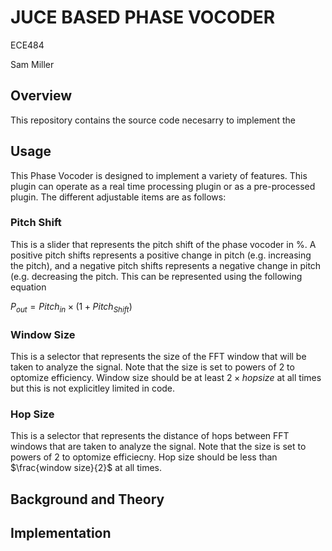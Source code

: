 # JUCE BASED PHASE VOCODER
ECE484

Sam Miller

## Overview

This repository contains the source code necesarry to implement the 

## Usage
This Phase Vocoder is designed to implement a variety of features. This plugin can operate as a real time processing plugin or as a pre-processed plugin. The different adjustable items are as follows:

### Pitch Shift
This is a slider that represents the pitch shift of the phase vocoder in %. A positive pitch shifts represents a positive change in pitch (e.g. increasing the pitch), and a negative pitch shifts represents a negative change in pitch (e.g. decreasing the pitch.
This can be represented using the following  equation

$P_{out} = Pitch_{in}\times(1+Pitch_{Shift})$

### Window Size
This is a selector that represents the size of the FFT window that will be taken to analyze the signal. Note that the size is set to powers of 2 to optomize efficiency. Window size should be at 
least $2\times hop size$ at all times but this is not explicitley limited in code.

### Hop Size
This is a selector that represents the distance of hops between FFT windows that are taken to analyze the signal. Note that the size is set to powers of 2 to optomize efficiecny. Hop size should be
less than $\frac{window size}{2}$ at all times.

## Background and Theory

## Implementation

